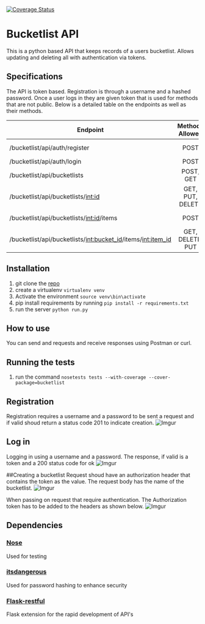 [![Coverage Status](https://coveralls.io/repos/github/Muthama-Kahohi/Bucketlist_API/badge.svg?branch=develop)](https://coveralls.io/github/Muthama-Kahohi/Bucketlist_API?branch=develop)



# Bucketlist API
This is a python based API that keeps records of a users bucketlist.
Allows updating and deleting all with authentication via tokens.

## Specifications
The API is token based. Registration is through a username and a hashed password. Once a user logs in they are given token that is used for methods that are not public. Below is a detailed table on the endpoints as well as their methods.

| Endpoint                                                        | Methods Allowed  | Functionality       | Public Access|
| --------------------------------------------------------------- | :---------------:| -------------------:| ------------:|
| /bucketlist/api/auth/register                                   | POST             | Registers a new user| YES          |
| /bucketlist/api/auth/login                                      | POST             | Log in a user       | YES	      |
| /bucketlist/api/bucketlists                                     | POST, GET        | create, retrieve    | NO           |
| /bucketlist/api/bucketlists/<int:id>                            | GET, PUT, DELETE | create, get, delete | NO           |
| /bucketlist/api/bucketlists/<int:id>/items                      | POST             | create an item      | NO           |
| /bucketlist/api/bucketlists/<int:bucket_id>/items/<int:item_id> | GET, DELETE, PUT | create, get, delete | NO           |

## Installation
1. git clone the [repo](https://github.com/Muthama-Kahohi/Bucketlist_API.git)
2. create a virtualenv `virtualenv venv`
3. Activate the environment `source venv\bin\activate`
3. pip install requirements by running `pip install -r requirements.txt`
4. run the server `python run.py`

## How to use
You can send and requests and receive responses using Postman or curl.
## Running the tests
1. run the command `nosetests tests --with-coverage --cover-package=bucketlist`

## Registration
Registration requires a username and a password to be sent a request and if valid shoud return a status code 201 to indicate creation.
![Imgur](http://i.imgur.com/anG2P40.png)

## Log in
Logging in using a username and a password. The response, if valid is a token and a 200 status code for ok
![Imgur](http://i.imgur.com/Fv8fG3w.png)

##Creating a bucketlist
Request shoud have an authorization header that contains the token as the value. The request body has the name of the bucketlist.
![Imgur](http://i.imgur.com/LQdeENA.png)

When passing on request that require authentication. The Authorization token has to be added to the headers as shown below.
![Imgur](http://i.imgur.com/QIOvbNE.png)

## Dependencies
### [Nose](https://jensv.github.io/2014-07-28-stanford/novice/testing/nose.html)
Used for testing
### [itsdangerous](http://pythonhosted.org/itsdangerous/)
Used for password hashing to enhance security
### [Flask-restful](http://flask-restful-cn.readthedocs.io/en/0.3.5/)
Flask extension for the rapid development of API's